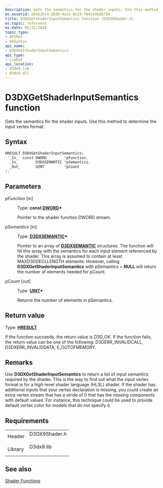 ```yaml
---
Description: Gets the semantics for the shader inputs. Use this method to determine the input vertex format.
ms.assetid: e94b2b14-3830-4a13-8c23-7841a56d6730
title: D3DXGetShaderInputSemantics function (D3DX9Shader.h)
ms.topic: reference
ms.date: 05/31/2018
topic_type: 
- APIRef
- kbSyntax
api_name: 
- D3DXGetShaderInputSemantics
api_type: 
- LibDef
api_location: 
- d3dx9.lib
- d3dx9.dll
---
```


# D3DXGetShaderInputSemantics function

Gets the semantics for the shader inputs. Use this method to determine the input vertex format.

## Syntax


```C++
HRESULT D3DXGetShaderInputSemantics(
  _In_  const DWORD        *pFunction,
  _In_        D3DXSEMANTIC *pSemantics,
  _Out_       UINT         *pCount
);
```



## Parameters

<dl> <dt>

*pFunction* \[in\]
</dt> <dd>

Type: **const [**DWORD**](../winprog/windows-data-types.md)\***

Pointer to the shader function DWORD stream.

</dd> <dt>

*pSemantics* \[in\]
</dt> <dd>

Type: **[**D3DXSEMANTIC**](d3dxsemantic.md)\***

Pointer to an array of [**D3DXSEMANTIC**](d3dxsemantic.md) structures. The function will fill this array with the semantics for each input element referenced by the shader. This array is assumed to contain at least MAXD3DDECLLENGTH elements. However, calling **D3DXGetShaderInputSemantics** with pSemantics = **NULL** will return the number of elements needed for pCount.

</dd> <dt>

*pCount* \[out\]
</dt> <dd>

Type: **[**UINT**](../winprog/windows-data-types.md)\***

Returns the number of elements in pSemantics.

</dd> </dl>

## Return value

Type: **[**HRESULT**](https://msdn.microsoft.com/library/Bb401631(v=MSDN.10).aspx)**

If the function succeeds, the return value is D3D\_OK. If the function fails, the return value can be one of the following: D3DERR\_INVALIDCALL, D3DXERR\_INVALIDDATA, E\_OUTOFMEMORY.

## Remarks

Use **D3DXGetShaderInputSemantics** to return a list of input semantics required by the shader. This is the way to find out what the input vertex format is for a high-level shader language (HLSL) shader. If the shader has additional inputs that your vertex declaration is missing, you could create an extra vertex stream that has a stride of 0 that has the missing components with default values. For instance, this technique could be used to provide default vertex color for models that do not specify it.

## Requirements



|                    |                                                                                          |
|--------------------|------------------------------------------------------------------------------------------|
| Header<br/>  | <dl> <dt>D3DX9Shader.h</dt> </dl> |
| Library<br/> | <dl> <dt>D3dx9.lib</dt> </dl>     |



## See also

<dl> <dt>

[Shader Functions](dx9-graphics-reference-d3dx-functions-shader.md)
</dt> </dl>

 

 